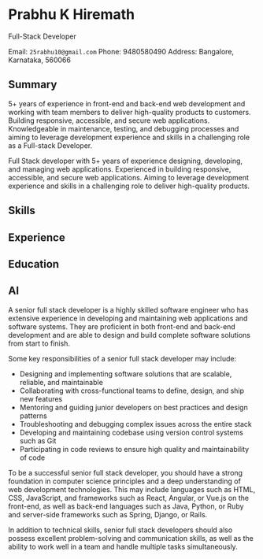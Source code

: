 # Prabhu K Hiremath

Full-Stack Developer

Email: `25rabhu10@gmail.com`
Phone: 9480580490
Address: Bangalore, Karnataka, 560066

## Summary

5+ years of experience in front-end and back-end web development and working with team members to deliver high-quality products to customers. Building responsive, accessible, and secure web applications. Knowledgeable in maintenance, testing, and debugging processes and aiming to leverage development experience and skills in a challenging role as a Full-stack Developer.

Full Stack developer with 5+ years of experience designing, developing, and managing web applications. Experienced in building responsive, accessible, and secure web applications. Aiming to leverage development experience and skills in a challenging role to deliver high-quality products.

## Skills

## Experience

## Education

## AI

A senior full stack developer is a highly skilled software engineer who has extensive experience in developing and maintaining web applications and software systems. They are proficient in both front-end and back-end development and are able to design and build complete software solutions from start to finish.

Some key responsibilities of a senior full stack developer may include:

- Designing and implementing software solutions that are scalable, reliable, and maintainable
- Collaborating with cross-functional teams to define, design, and ship new features
- Mentoring and guiding junior developers on best practices and design patterns
- Troubleshooting and debugging complex issues across the entire stack
- Developing and maintaining codebase using version control systems such as Git
- Participating in code reviews to ensure high quality and maintainability of code

To be a successful senior full stack developer, you should have a strong foundation in computer science principles and a deep understanding of web development technologies. This may include languages such as HTML, CSS, JavaScript, and frameworks such as React, Angular, or Vue.js on the front-end, as well as back-end languages such as Java, Python, or Ruby and server-side frameworks such as Spring, Django, or Rails.

In addition to technical skills, senior full stack developers should also possess excellent problem-solving and communication skills, as well as the ability to work well in a team and handle multiple tasks simultaneously.
